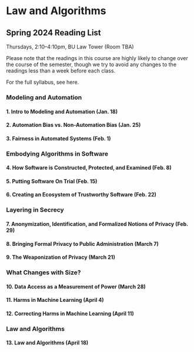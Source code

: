# Law and Algorithms
## Spring 2024 Reading List
Thursdays, 2:10–4:10pm, BU Law Tower (Room TBA)

Please note that the readings in this course are highly likely to change over the course of the semester, though we try to avoid any changes to the readings less than a week before each class. 

For the full syllabus, see here.

### Modeling and Automation
#### 1. Intro to Modeling and Automation (Jan. 18)
#### 2. Automation Bias vs. Non-Automation Bias (Jan. 25)
#### 3. Fairness in Automated Systems (Feb. 1)

### Embodying Algorithms in Software
#### 4. How Software is Constructed, Protected, and Examined (Feb. 8)
#### 5. Putting Software On Trial (Feb. 15)
#### 6. Creating an Ecosystem of Trustworthy Software (Feb. 22)

### Layering in Secrecy
#### 7. Anonymization, Identification, and Formalized Notions of Privacy (Feb. 29)
#### 8. Bringing Formal Privacy to Public Administration (March 7)
#### 9. The Weaponization of Privacy (March 21)

### What Changes with Size?
#### 10. Data Access as a Measurement of Power (March 28)
#### 11. Harms in Machine Learning (April 4)
#### 12. Correcting Harms in Machine Learning (April 11)

### Law and Algorithms
#### 13. Law and Algorithms (April 18)
